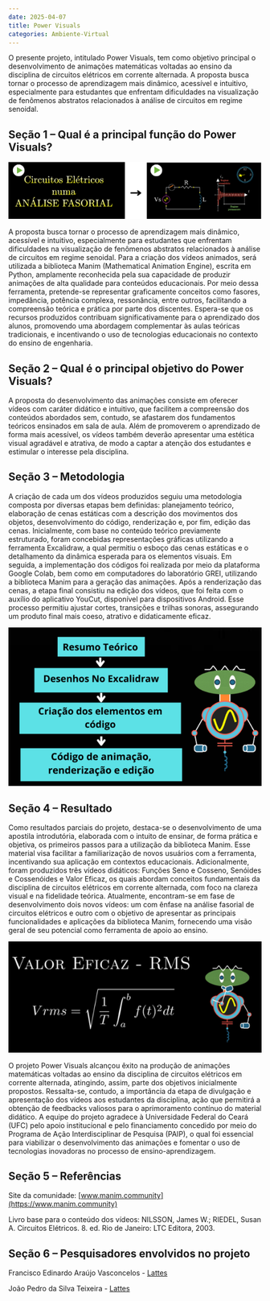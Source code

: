 ```yaml
---
date: 2025-04-07
title: Power Visuals
categories: Ambiente-Virtual
---
```


O presente projeto, intitulado Power Visuals, tem como objetivo principal o desenvolvimento de animações matemáticas voltadas ao ensino da disciplina de circuitos elétricos em corrente alternada. A proposta busca tornar o processo de aprendizagem mais dinâmico, acessível e intuitivo, especialmente para estudantes que enfrentam dificuldades na visualização de fenômenos abstratos relacionados à análise de circuitos em regime senoidal.


## Seção 1 – Qual é  a principal função do Power Visuals?


![Foto-1](/images/loc/POWERVISION1.png)

A proposta busca tornar o processo de aprendizagem mais dinâmico, acessível e intuitivo, especialmente para estudantes que enfrentam dificuldades na visualização de fenômenos abstratos relacionados à análise de circuitos em regime senoidal.
Para a criação dos vídeos animados, será utilizada a biblioteca Manim (Mathematical Animation Engine), escrita em Python, amplamente reconhecida pela sua capacidade de produzir animações de alta qualidade para conteúdos educacionais. Por meio dessa ferramenta, pretende-se representar graficamente conceitos como fasores, impedância, potência complexa, ressonância, entre outros, facilitando a compreensão teórica e prática por parte dos discentes.
Espera-se que os recursos produzidos contribuam significativamente para o aprendizado dos alunos, promovendo uma abordagem complementar às aulas teóricas tradicionais, e incentivando o uso de tecnologias educacionais no contexto do ensino de engenharia.


## Seção 2 – Qual é o principal objetivo do Power Visuals?

A proposta do desenvolvimento das animações consiste em oferecer vídeos com caráter didático e intuitivo, que facilitem a compreensão dos conteúdos abordados sem, contudo, se afastarem dos fundamentos teóricos ensinados em sala de aula. Além de promoverem o aprendizado de forma mais acessível, os vídeos também deverão apresentar uma estética visual agradável e atrativa, de modo a captar a atenção dos estudantes e estimular o interesse pela disciplina.

## Seção 3 – Metodologia

A criação de cada um dos vídeos produzidos seguiu uma metodologia composta por diversas etapas bem definidas: planejamento teórico, elaboração de cenas estáticas com a descrição dos movimentos dos objetos, desenvolvimento do código, renderização e, por fim, edição das cenas. Inicialmente, com base no conteúdo teórico previamente estruturado, foram concebidas representações gráficas utilizando a ferramenta Excalidraw, a qual permitiu o esboço das cenas estáticas e o detalhamento da dinâmica esperada para os elementos visuais.
Em seguida, a implementação dos códigos foi realizada por meio da plataforma Google Colab, bem como em computadores do laboratório GREI, utilizando a biblioteca Manim para a geração das animações. Após a renderização das cenas, a etapa final consistiu na edição dos vídeos, que foi feita com o auxílio do aplicativo YouCut, disponível para dispositivos Android. Esse processo permitiu ajustar cortes, transições e trilhas sonoras, assegurando um produto final mais coeso, atrativo e didaticamente eficaz.

![Foto-2](/images/loc/POWERVISION2.png)

## Seção 4 – Resultado

Como resultados parciais do projeto, destaca-se o desenvolvimento de uma apostila introdutória, elaborada com o intuito de ensinar, de forma prática e objetiva, os primeiros passos para a utilização da biblioteca Manim. Esse material visa facilitar a familiarização de novos usuários com a ferramenta, incentivando sua aplicação em contextos educacionais.
Adicionalmente, foram produzidos três vídeos didáticos: Funções Seno e Cosseno, Senóides e Cossenóides e Valor Eficaz, os quais abordam conceitos fundamentais da disciplina de circuitos elétricos em corrente alternada, com foco na clareza visual e na fidelidade teórica.
Atualmente, encontram-se em fase de desenvolvimento dois novos vídeos: um com ênfase na análise fasorial de circuitos elétricos e outro com o objetivo de apresentar as principais funcionalidades e aplicações da biblioteca Manim, fornecendo uma visão geral de seu potencial como ferramenta de apoio ao ensino.

![Foto-3](/images/loc/POWERVISION3.png)

O projeto Power Visuals alcançou êxito na produção de animações matemáticas voltadas ao ensino da disciplina de circuitos elétricos em corrente alternada, atingindo, assim, parte dos objetivos inicialmente propostos. Ressalta-se, contudo, a importância da etapa de divulgação e apresentação dos vídeos aos estudantes da disciplina, ação que permitirá a obtenção de feedbacks valiosos para o aprimoramento contínuo do material didático.
A equipe do projeto agradece à Universidade Federal do Ceará (UFC) pelo apoio institucional e pelo financiamento concedido por meio do Programa de Ação Interdisciplinar de Pesquisa (PAIP), o qual foi essencial para viabilizar o desenvolvimento das animações e fomentar o uso de tecnologias inovadoras no processo de ensino-aprendizagem.

## Seção 5 – Referências
Site da comunidade:
[www.manim.community](https://www.manim.community)

Livro base para o conteúdo dos vídeos:
NILSSON, James W.; RIEDEL, Susan A. Circuitos Elétricos. 8. ed. Rio de Janeiro: LTC Editora, 2003.

## Seção 6 – Pesquisadores envolvidos no projeto

Francisco Edinardo Araújo Vasconcelos - [Lattes](http://lattes.cnpq.br/8807139438765241)

João Pedro da Silva Teixeira - [Lattes](http://lattes.cnpq.br/1218783106447217)